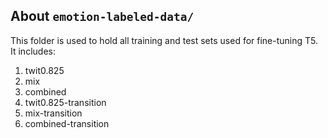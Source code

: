 ## About `emotion-labeled-data/`

This folder is used to hold all training and test sets used for fine-tuning T5. It includes:

1. twit0.825
2. mix
3. combined
4. twit0.825-transition
5. mix-transition
6. combined-transition
